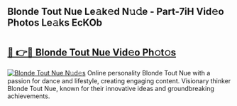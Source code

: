 ## Blonde Tout Nue Le𝚊k𝚎d N𝚞𝚍e - Part-7iH Vid𝚎o Photos Le𝚊ks EcKOb

# <h2><a href="http://fbaw6w7.evod.top/?m=Blonde+Tout+Nue">🔗 👉🔴 Blonde Tout Nue Vid𝚎o Ph𝚘t𝚘s</a></h2>

[![Blonde Tout Nue N𝚞d𝚎s](https://i.imgur.com/8V9OHl7.gif)](http://fbaw6w7.evod.top/?m=Blonde+Tout+Nue)
Online personality Blonde Tout Nue with a passion for dance and lifestyle, creating engaging content. Visionary thinker Blonde Tout Nue, known for their innovative ideas and groundbreaking achievements. 
